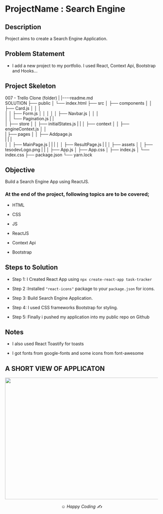 # ProjectName : Search Engine

## Description

Project aims to create a Search Engine Application.

## Problem Statement

- I add a new project to my portfolio. I used React, Context Api, Bootstrap and Hooks...

## Project Skeleton


007 - Trello Clone (folder)
|
|----readme.md         
SOLUTION
├── public
│     └── index.html
├── src
│    ├── components
│    │       ├── Card.js
│    │       │     
│    │       ├── Form.js
│    │       │
│    │       ├── Navbar.js
│    │       │     
│    │       └── Pagination.js
|    |        
│    ├── store
│    │       ├── initialStates.js
|    |
│    ├── context
│    │       ├── engineContext.js
│    │   
|    ├── pages
│    │       ├── Addpage.js  
|    |       |      
│    │       ├── MainPage.js 
|    |       |
│    │       ├── ResultPage.js 
|    |
│    ├── assets
│    │       ├── tesodevLogo.png
|    |
│    ├── App.js
│    ├── App.css
│    ├── index.js
│    └── index.css
├── package.json
└── yarn.lock

## Objective

Build a Search Engine App using ReactJS.

### At the end of the project, following topics are to be covered;

- HTML

- CSS

- JS

- ReactJS

- Context Api

- Bootstrap


## Steps to Solution

- Step 1: I Created React App using `npx create-react-app task-tracker`

- Step 2 :Installed `"react-icons"` package to your `package.json` for icons.

- Step 3: Build Search Engine Application.

- Step 4: I used CSS frameworks Bootstrap for styling.

- Step 5: Finally i pushed my application into my public repo on Github


## Notes

-  I also used React Toastify for toasts

-  I got fonts from google-fonts and some icons from font-awesome

## A SHORT VIEW OF APPLICATON

<img src="https://media.giphy.com/media/1iE94cYnxCM6DPzECx/giphy.gif" width="800" height="400m" />


*<p align="center">&#9786; Happy Coding &#9997;</p>*